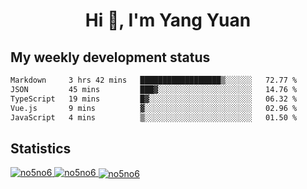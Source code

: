 <h1 align="center">Hi 👋, I'm Yang Yuan</h1>


## My weekly development status
<!--START_SECTION:waka-->

```txt
Markdown     3 hrs 42 mins   ██████████████████▒░░░░░░   72.77 %
JSON         45 mins         ███▓░░░░░░░░░░░░░░░░░░░░░   14.76 %
TypeScript   19 mins         █▓░░░░░░░░░░░░░░░░░░░░░░░   06.32 %
Vue.js       9 mins          ▓░░░░░░░░░░░░░░░░░░░░░░░░   02.96 %
JavaScript   4 mins          ▒░░░░░░░░░░░░░░░░░░░░░░░░   01.50 %
```

<!--END_SECTION:waka-->

## Statistics
<a href="https://github.com/anuraghazra/github-readme-stats">
  <img src="https://github-readme-stats.vercel.app/api/top-langs/?username=no5no6&theme=dracula" alt="no5no6">
</a>
<a href="https://github.com/anuraghazra/github-readme-stats">
  <img src="https://github-readme-stats.vercel.app/api?username=no5no6&show_icons=true&theme=dracula&line_height=40" alt="no5no6">
</a>
<a href="https://github.com/anuraghazra/github-readme-stats">
  <img align="center" src="https://github-readme-streak-stats.herokuapp.com/?user=no5no6&theme=dracula" alt="no5no6" />
</a>